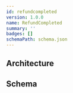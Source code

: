 ```yaml
---
id: refundcompleted
version: 1.0.0
name: RefundCompleted
summary: ''
badges: []
schemaPath: schema.json
---
```

## Architecture
<NodeGraph />


## Schema
<SchemaViewer file="schema.json" title="Message Schema" maxHeight="500" />
